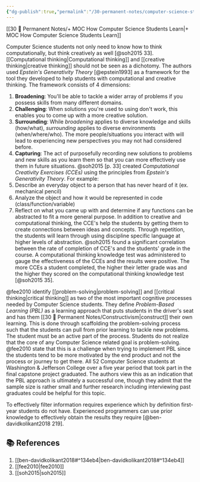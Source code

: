 ```yaml
---
{"dg-publish":true,"permalink":"/30-permanent-notes/computer-science-students-and-problem-solving/","title":"Computer Science Students and Problem Solving","tags":["🪴"],"noteIcon":"","created":"2024.08.30 17:33","updated":"2024.09.09 16:17"}
---
```



[[30 🌲 Permanent Notes/+ MOC How Computer Science Students Learn\|+ MOC How Computer Science Students Learn]]

Computer Science students not only need to know how to think computationally, but think creatively as well [@soh2015 33]. [[Computational thinking\|Computational thinking]] and [[creative thinking\|creative thinking]] should not be seen as a dichotomy. The authors used _Epstein's Generativity Theory_ [@epstein1993] as a framework for the tool they developed to help students with computational and creative thinking. The framework consists of 4 dimensions:

1. **Broadening**: You'll be able to tackle a wider array of problems if you possess skills from many different domains.
2. **Challenging**: When solutions you're used to using don't work, this enables you to come up with a more creative solution.
3. **Surrounding**: While _broadening_ applies to diverse knowledge and skills (how/what), _surrounding_ applies to diverse environments (when/where/who). The more people/situations you interact with will lead to experiencing new perspectives you may not had considered before.
4. **Capturing**: The act of purposefully recording new solutions to problems and new skills as you learn them so that you can more effectively use them in future situations.
   @soh2015 [p. 33] created _Computational Creativity Exercises (CCEs)_ using the principles from _Epstein's Generativity Theory_. For example:
5. Describe an everyday object to a person that has never heard of it (ex. mechanical pencil)
6. Analyze the object and how it would be represented in code (class/function/variable)
7. Reflect on what you came up with and determine if any functions can be abstracted to fit a more general purpose.
   In addition to creative and computational thinking, the CCE's help the students by getting them to create connections between ideas and concepts. Through repetition, the students will learn through using discipline specific language at higher levels of abstraction. @soh2015 found a significant correlation between the rate of completion of CCE's and the students' grade in the course. A computational thinking knowledge test was administered to gauge the effectiveness of the CCEs and the results were positive. The more CCEs a student completed, the higher their letter grade was and the higher they scored on the computational thinking knowledge test [@soh2015 35].

@fee2010 identify [[problem-solving\|problem-solving]] and [[critical thinking\|critical thinking]] as two of the most important cognitive processes needed by Computer Science students. They define _Problem-Based Learning (PBL)_ as a learning approach that puts students in the driver's seat and has them [[30 🌲 Permanent Notes/Constructivism\|construct]] their own learning. This is done through scaffolding the problem-solving process such that the students can pull from prior learning to tackle new problems. The student must be an active part of the process. Students do not realize that the core of any Computer Science related goal is problem-solving. @fee2010 state that this is a challenge when trying to implement PBL since the students tend to be more motivated by the end product and not the process or journey to get there. All 52 Computer Science students at Washington & Jefferson College over a five year period that took part in the final capstone project graduated. The authors view this as an indication that the PBL approach is ultimately a successful one, though they admit that the sample size is rather small and further research including interviewing past graduates could be helpful for this topic.

To effectively filter information requires experience which by definition first-year students do not have. Experienced programmers can use prior knowledge to effectively obtain the results they require [@ben-davidkolikant2018 219].

## 📚 References

1. [[ben-davidkolikant2018#^134eb4\|ben-davidkolikant2018#^134eb4]]
2. [[fee2010\|fee2010]]
3. [[soh2015\|soh2015]]
